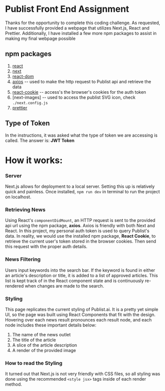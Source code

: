 # Publist Front End Assignment
Thanks for the opportunity to complete this coding challenge. As requested, I have successfully provided a webpage that utilizes Next.js, React and Prettier.
Additionally, I have installed a few more npm packages to assist in making my final webpage possible

## npm packages
1. [react](https://www.npmjs.com/package/react)
2. [next](https://www.npmjs.com/package/next)
3. [react-dom](https://www.npmjs.com/package/react-dom)
4. [axios](https://www.npmjs.com/package/axios) -- used to make the http request to Publist api and retrieve the data
5. [react-cookie](https://www.npmjs.com/package/react-cookie) -- access's the browser's cookies for the auth token
6. [next-images] -- used to access the publist SVG icon, check ```./next.config.js```
7. [prettier](https://www.npmjs.com/package/prettier)

## Type of Token
In the instructions, it was asked what the type of token we are accessing is called. The answer is: **JWT Token**

# How it works:

### Server

Next.js allows for deployment to a local server. Setting this up is relatively quick and painless. Once installed, ```npm run dev``` in terminal to run the project on localhost.

### Retrieving News

Using React's ```componentDidMount```, an HTTP request is sent to the provided api url using the npm package, **axios**. Axios is friendly with both Next and React. In this project, my personal auth token is used to query Publist's data. In reality, we would use the installed npm package, **React Cookie**, to retrieve the current user's token stored in the browser cookies. Then send this request with the proper auth details.

### News Filtering

Users input keywords into the search bar. If the keyword is found in either an article's description or title, it is added to a list of approved articles. This list is kept track of in the React component state and is continuously re-rendered when changes are made to the search.

### Styling

This page replicates the current styling of Publist.ai. It is a pretty yet simple UI, so the page was built using React Components that fit with the design. Hovering over each news result pronounces each result node, and each node includes these important details below:
1. The name of the news outlet
2. The title of the article
3. A slice of the article description
4. A render of the provided image

### How to read the Styling

It turned out that Next.js is not very friendly with CSS files, so all styling was done using the recommended ```<style jsx>``` tags inside of each render method.
